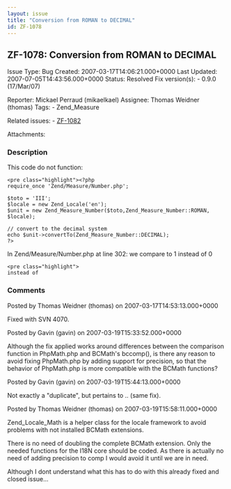 ```yaml
---
layout: issue
title: "Conversion from ROMAN to DECIMAL"
id: ZF-1078
---
```


ZF-1078: Conversion from ROMAN to DECIMAL
-----------------------------------------

 Issue Type: Bug Created: 2007-03-17T14:06:21.000+0000 Last Updated: 2007-07-05T14:43:56.000+0000 Status: Resolved Fix version(s): - 0.9.0 (17/Mar/07)
 
 Reporter:  Mickael Perraud (mikaelkael)  Assignee:  Thomas Weidner (thomas)  Tags: - Zend\_Measure
 
 Related issues: - [ZF-1082](/issues/browse/ZF-1082)
 
 Attachments: 
### Description

This code do not function:

 
    <pre class="highlight"><?php
    require_once 'Zend/Measure/Number.php';
    
    $toto = 'III';
    $locale = new Zend_Locale('en');
    $unit = new Zend_Measure_Number($toto,Zend_Measure_Number::ROMAN, $locale);
    
    // convert to the decimal system
    echo $unit->convertTo(Zend_Measure_Number::DECIMAL);
    ?>

In Zend/Measure/Number.php at line 302: we compare to 1 instead of 0

 
    <pre class="highlight">
    instead of


 

 

### Comments

Posted by Thomas Weidner (thomas) on 2007-03-17T14:53:13.000+0000

Fixed with SVN 4070.

 

 

Posted by Gavin (gavin) on 2007-03-19T15:33:52.000+0000

Although the fix applied works around differences between the comparison function in PhpMath.php and BCMath's bccomp(), is there any reason to avoid fixing PhpMath.php by adding support for precision, so that the behavior of PhpMath.php is more compatible with the BCMath functions?

 

 

Posted by Gavin (gavin) on 2007-03-19T15:44:13.000+0000

Not exactly a "duplicate", but pertains to .. (same fix).

 

 

Posted by Thomas Weidner (thomas) on 2007-03-19T15:58:11.000+0000

Zend\_Locale\_Math is a helper class for the locale framework to avoid problems with not installed BCMath extensions.

There is no need of doubling the complete BCMath extension. Only the needed functions for the I18N core should be coded. As there is actually no need of adding precision to comp I would avoid it until we are in need.

Although I dont understand what this has to do with this already fixed and closed issue...

 

 